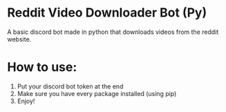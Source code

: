 # Reddit Video Downloader Bot (Py)
A basic discord bot made in python that downloads videos from the reddit website.

# How to use:
1. Put your discord bot token at the end
2. Make sure you have every package installed (using pip)
3. Enjoy!
